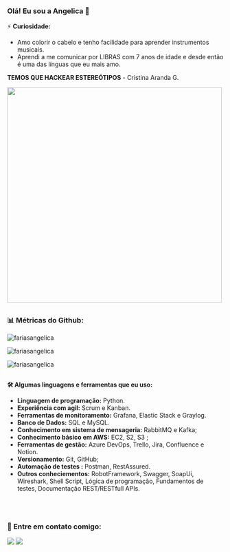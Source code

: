 ### Olá! Eu sou a Angelica 👋

⚡ **Curiosidade:**
- Amo colorir o cabelo e tenho facilidade para aprender instrumentos musicais.
- Aprendi a me comunicar por LIBRAS com 7 anos de idade e desde então é uma das línguas que eu mais amo.
                                                                                        

**TEMOS QUE HACKEAR ESTEREÓTIPOS** - Cristina Aranda G.
<div 
<align="center">
<img src="https://user-images.githubusercontent.com/98922466/165030306-6f6e43cd-f3b0-483f-88be-07adafa9aac8.png" width="500px">
</div>

##
  
<h3 align="left"> 📊 Métricas do Github: </h3>
<p align="left"> <img src="https://komarev.com/ghpvc/?username=fariasangelica&label=Profile%20views&color=0e75b6&style=flat" alt="fariasangelica" /> </p>

<p><img align="center" src="https://github-readme-stats.vercel.app/api?username=fariasangelica&show_icons=true&locale=en" alt="fariasangelica" /></p>

<p><img align="center" src="https://github-readme-streak-stats.herokuapp.com/?user=fariasangelica&" alt="fariasangelica" /></p>  

##
<div>
<b>🛠️ Algumas linguagens e ferramentas que eu uso:</b>
  
- **Linguagem de programação:** Python.
- **Experiência com agil:** Scrum e Kanban.
- **Ferramentas de monitoramento:** Grafana, Elastic Stack e Graylog.
- **Banco de Dados:** SQL e MySQL.
- **Conhecimento em sistema de mensageria:** RabbitMQ e Kafka;
- **Conhecimento básico em AWS:** EC2, S2, S3 ;
- **Ferramentas de gestão:** Azure DevOps, Trello, Jira, Confluence e Notion.
- **Versionamento:** Git, GitHub;
- **Automação de testes :** Postman, RestAssured.
- **Outros conheciementos:** RobotFramework, Swagger, SoapUi, Wireshark, Shell Script,
  Lógica de programação, Fundamentos de testes, Documentação REST/RESTfull APIs.
  
</div> 
  
##
</br>
<h3 align="left">🔗 Entre em contato comigo:</h3>
<p align="left">
  <a href = "mailto:angelicafarioliveira@gmail.com"><img src="https://img.shields.io/badge/-Gmail-%23333?style=for-the-badge&logo=gmail&logoColor=white" target="_blank"></a>
  <a href="http://www.linkedin.com/in/an
gelicaoliveira-ciênciadedados" target="_blank"><img src="https://img.shields.io/badge/-LinkedIn-%230077B5?style=for-the-badge&logo=linkedin&logoColor=white" target="_blank"></a> 
</div>


